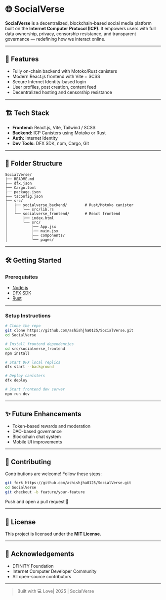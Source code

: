 # 🌐 SocialVerse

**SocialVerse** is a decentralized, blockchain-based social media platform built on the **Internet Computer Protocol (ICP)**. It empowers users with full data ownership, privacy, censorship resistance, and transparent governance — redefining how we interact online.

---

## 🚀 Features

* Fully on-chain backend with Motoko/Rust canisters
* Modern React.js frontend with Vite + SCSS
* Secure Internet Identity-based login
* User profiles, post creation, content feed
* Decentralized hosting and censorship resistance

---

## 🏗️ Tech Stack

* **Frontend:** React.js, Vite, Tailwind / SCSS
* **Backend:** ICP Canisters using Motoko or Rust
* **Auth:** Internet Identity
* **Dev Tools:** DFX SDK, npm, Cargo, Git

---

## 📁 Folder Structure

```
SocialVerse/
├── README.md
├── dfx.json
├── Cargo.toml
├── package.json
├── tsconfig.json
├── src/
│   ├── socialverse_backend/        # Rust/Motoko canister
│   │   └── src/lib.rs
│   └── socialverse_frontend/       # React frontend
│       ├── index.html
│       └── src/
│           ├── App.jsx
│           ├── main.jsx
│           ├── components/
│           └── pages/
```

---

## 🛠️ Getting Started

### Prerequisites

* [Node.js](https://nodejs.org/)
* [DFX SDK](https://internetcomputer.org/docs/current/developer-docs/sdk-guide/install/)
* [Rust](https://www.rust-lang.org/tools/install)

---

### Setup Instructions

```bash
# Clone the repo
git clone https://github.com/ashishjha0125/SocialVerse.git
cd SocialVerse

# Install frontend dependencies
cd src/socialverse_frontend
npm install

# Start DFX local replica
dfx start --background

# Deploy canisters
dfx deploy

# Start frontend dev server
npm run dev
```

---

## ✨ Future Enhancements

* Token-based rewards and moderation
* DAO-based governance
* Blockchain chat system
* Mobile UI improvements

---

## 🤝 Contributing

Contributions are welcome! Follow these steps:

```bash
git fork https://github.com/ashishjha0125/SocialVerse.git
cd SocialVerse
git checkout -b feature/your-feature
```

Push and open a pull request 🚀

---

## 📜 License

This project is licensed under the **MIT License**.

---

## 🙏 Acknowledgements

* DFINITY Foundation
* Internet Computer Developer Community
* All open-source contributors

---

> Built with 💻 Love| 2025 | SocialVerse
